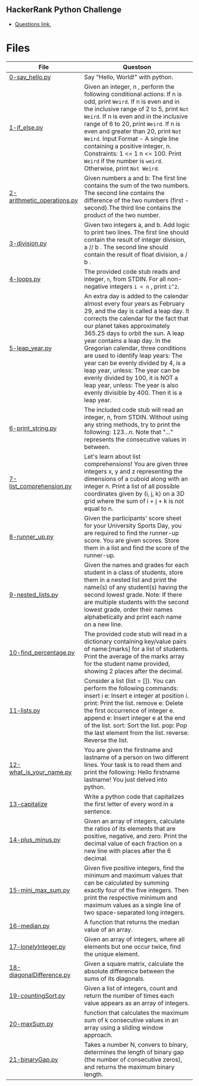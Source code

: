 ## HackerRank Python Challenge

- [Questions link.](https://www.hackerrank.com/micahondiwa?hr_r=1)

# Files

| File                                                     | Questoon                                                                                                                                                                                                                                                                                                                                                                                                                                                                                                                                   |
| -------------------------------------------------------- | ------------------------------------------------------------------------------------------------------------------------------------------------------------------------------------------------------------------------------------------------------------------------------------------------------------------------------------------------------------------------------------------------------------------------------------------------------------------------------------------------------------------------------------------ |
| [0-say_hello.py](0-say_hello.py)                         | Say "Hello, World!" with python.                                                                                                                                                                                                                                                                                                                                                                                                                                                                                                           |
| [1-if_else.py](1-if_else.py)                             | Given an integer, n , perform the following conditional actions: If n is odd, print `Weird`. If n is even and in the inclusive range of 2 to 5, print `Not Weird`. If n is even and in the inclusive range of 6 to 20, print `Weird`. If n is even and greater than 20, print `Not Weird`. Input Format - A single line containing a positive integer, n. Constraints: 1 <= 1 n <= 100. Print `Weird` if the number is `weird`. Otherwise, print `Not Weird`.                                                                              |
| [2-arithmetic_operations.py](2-arithmetic_operations.py) | Given numbers a and b: The first line contains the sum of the two numbers. The second line contains the difference of the two numbers (first - second).The third line contains the product of the two number.                                                                                                                                                                                                                                                                                                                              |
| [3-division.py](3-division.py)                           | Given two integers a, and b. Add logic to print two lines. The first line should contain the result of integer division, a // b . The second line should contain the result of float division, a / b .                                                                                                                                                                                                                                                                                                                                     |
| [4-loops.py](4-loops.py)                                 | The provided code stub reads and integer, `n`, from STDIN. For all non-negative integers `i < n` , print `i^2`.                                                                                                                                                                                                                                                                                                                                                                                                                            |
| [5-leap_year.py](5-leap_year.py)                         | An extra day is added to the calendar almost every four years as February 29, and the day is called a leap day. It corrects the calendar for the fact that our planet takes approximately 365.25 days to orbit the sun. A leap year contains a leap day. In the Gregorian calendar, three conditions are used to identify leap years: The year can be evenly divided by 4, is a leap year, unless: The year can be evenly divided by 100, it is NOT a leap year, unless: The year is also evenly divisible by 400. Then it is a leap year. |
| [6-print_string.py ](6-print_string.py)                  | The included code stub will read an integer, n, from STDIN. Without using any string methods, try to print the following: 123...n. Note that "..." represents the consecutive values in between.                                                                                                                                                                                                                                                                                                                                           |
| [7-list_comprehension.py](7-list_comprehension.py)       | Let's learn about list comprehensions! You are given three integers x, y and z representing the dimensions of a cuboid along with an integer n. Print a list of all possible coordinates given by (i, j, k) on a 3D grid where the sum of i + j + k is not equal to n.                                                                                                                                                                                                                                                                     |
| [8-runner_up.py](8-runner_up.py)                         | Given the participants' score sheet for your University Sports Day, you are required to find the runner-up score. You are given scores. Store them in a list and find the score of the runner-up.                                                                                                                                                                                                                                                                                                                                          |
| [9-nested_lists.py](9-nested_lists.py)                   | Given the names and grades for each student in a class of students, store them in a nested list and print the name(s) of any student(s) having the second lowest grade. Note: If there are multiple students with the second lowest grade, order their names alphabetically and print each name on a new line.                                                                                                                                                                                                                             |
| [10-find_percentage.py](10-find_percentage.py)           | The provided code stub will read in a dictionary containing key/value pairs of name:[marks] for a list of students. Print the average of the marks array for the student name provided, showing 2 places after the decimal.                                                                                                                                                                                                                                                                                                                |
| [11-lists.py](11-lists.py)                               | Consider a list (list = []). You can perform the following commands: insert i e: Insert e integer at position i. print: Print the list. remove e: Delete the first occurrence of integer e. append e: Insert integer e at the end of the list. sort: Sort the list. pop: Pop the last element from the list. reverse: Reverse the list.                                                                                                                                                                                                    |
| [12-what_is_your_name.py](12-what_is_your_name.py)       | You are given the firstname and lastname of a person on two different lines. Your task is to read them and print the following: Hello firstname lastname! You just delved into python.                                                                                                                                                                                                                                                                                                                                                     |
| [13-capitalize](13-capitalize)                           | Write a python code that capitalizes the first letter of every word in a sentence.                                                                                                                                                                                                                                                                                                                                                                                                                                                         |
| [14-plus_minus.py](14-plus_minus.py)                     | Given an array of integers, calculate the ratios of its elements that are positive, negative, and zero. Print the decimal value of each fraction on a new line with places after the 6 decimal.                                                                                                                                                                                                                                                                                                                                            |
| [15-mini_max_sum.py](15-mini_max_sum.py)                 | Given five positive integers, find the minimum and maximum values that can be calculated by summing exactly four of the five integers. Then print the respective minimum and maximum values as a single line of two space-separated long integers.                                                                                                                                                                                                                                                                                         |
| [16-median.py](16-median.py)                             | A function that returns the median value of an array.                                                                                                                                                                                                                                                                                                                                                                                                                                                                                      |
| [17-lonelyInteger.py](17-lonelyInteger.py)               | Given an array of integers, where all elements but one occur twice, find the unique element.                                                                                                                                                                                                                                                                                                                                                                                                                                               |
| [18-diagonalDifference.py](18-diagonalDifference.py)     | Given a square matrix, calculate the absolute difference between the sums of its diagonals.                                                                                                                                                                                                                                                                                                                                                                                                                                                |
| [19-countingSort.py](19-countingSort.py)                 | Given a list of integers, count and return the number of times each value appears as an array of integers.                                                                                                                                                                                                                                                                                                                                                                                                                                 |
| [20-maxSum.py](20-maxSum.py)                             | function that calculates the maximum sum of k consecutive values in an array using a sliding window approach.                                                                                                                                                                                                                                                                                                                                                                                                                              |
| [21-binaryGap.py](21-binaryGap.py)                       | Takes a number N, convers to binary, determines the length of binary gap (the number of consecutive zeros), and returns the maximum binary length.                                                                                                                                                                                                                                                                                                                                                                                         |
